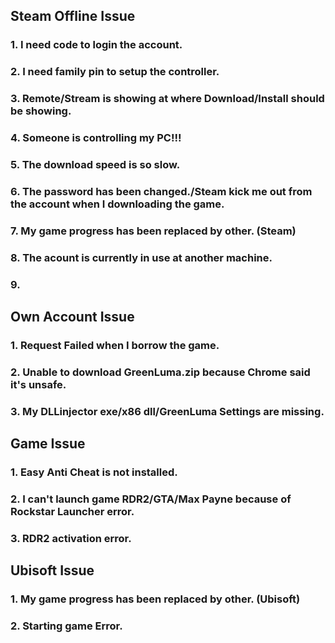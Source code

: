 ## Steam Offline Issue
### 1. I need code to login the account.

### 2. I need family pin to setup the controller.

### 3. Remote/Stream is showing at where Download/Install should be showing.

### 4. Someone is controlling my PC!!!

### 5. The download speed is so slow.

### 6. The password has been changed./Steam kick me out from the account when I downloading the game.

### 7. My game progress has been replaced by other. (Steam)

### 8. The acount is currently in use at another machine.

### 9. 

## Own Account Issue
### 1. Request Failed when I borrow the game.

### 2. Unable to download GreenLuma.zip because Chrome said it's unsafe.

### 3. My DLLinjector exe/x86 dll/GreenLuma Settings are missing.

## Game Issue
### 1. Easy Anti Cheat is not installed.

### 2. I can't launch game RDR2/GTA/Max Payne because of Rockstar Launcher error.

### 3. RDR2 activation error.

## Ubisoft Issue
### 1. My game progress has been replaced by other. (Ubisoft)

### 2. Starting game Error.
